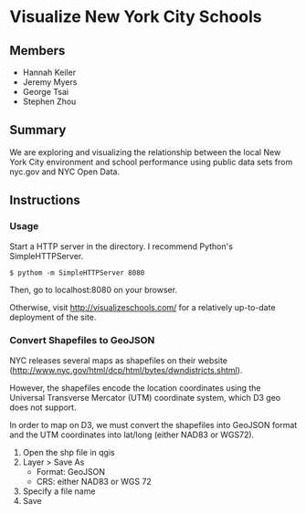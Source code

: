 Visualize New York City Schools
===============================

Members
-------

*   Hannah Keiler
*   Jeremy Myers
*   George Tsai
*   Stephen Zhou

Summary
-------

We are exploring and visualizing the relationship between the local New York
City environment and school performance using public data sets from nyc.gov and
NYC Open Data.

Instructions
------------

### Usage

Start a HTTP server in the directory. I recommend Python's SimpleHTTPServer.

    $ pythom -m SimpleHTTPServer 8080

Then, go to localhost:8080 on your browser.

Otherwise, visit http://visualizeschools.com/ for a relatively up-to-date
deployment of the site.

### Convert Shapefiles to GeoJSON

NYC releases several maps as shapefiles on their website
(http://www.nyc.gov/html/dcp/html/bytes/dwndistricts.shtml).

However, the shapefiles encode the location coordinates using the Universal
Transverse Mercator (UTM) coordinate system, which D3 geo does not support.

In order to map on D3, we must convert the shapefiles into GeoJSON format and
the UTM coordinates into lat/long (either NAD83 or WGS72).

1.  Open the shp file in qgis
2.  Layer > Save As
    *   Format: GeoJSON
    *   CRS: either NAD83 or WGS 72 
3.  Specify a file name
4.  Save

